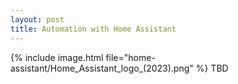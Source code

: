 ```yaml
---
layout: post
title: Automation with Home Assistant
---
```

{% include image.html file="home-assistant/Home_Assistant_logo_(2023).png" %}
TBD